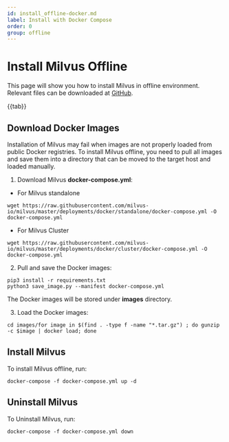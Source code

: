 ```yaml
---
id: install_offline-docker.md
label: Install with Docker Compose
order: 0
group: offline
---
```

# Install Milvus Offline

This page will show you how to install Milvus in offline environment. Relevant files can be downloaded at [GitHub](https://github.com/milvus-io/milvus/tree/master/deployments/offline).

{{tab}}

## Download Docker Images

Installation of Milvus may fail when images are not properly loaded from public Docker registries. To install Milvus offline, you need to pull all images and save them into a directory that can be moved to the target host and loaded manually.

1. Download Milvus **docker-compose.yml**:

- For Milvus standalone

```
wget https://raw.githubusercontent.com/milvus-io/milvus/master/deployments/docker/standalone/docker-compose.yml -O docker-compose.yml
```

- For Milvus Cluster

```
wget https://raw.githubusercontent.com/milvus-io/milvus/master/deployments/docker/cluster/docker-compose.yml -O docker-compose.yml
```


2. Pull and save the Docker images:

```
pip3 install -r requirements.txt
python3 save_image.py --manifest docker-compose.yml
```

<div class="alert note">
The Docker images will be stored under <b>images</b> directory.
</div>

3. Load the Docker images:

```
cd images/for image in $(find . -type f -name "*.tar.gz") ; do gunzip -c $image | docker load; done
```

## Install Milvus

To install Milvus offline, run:

```
docker-compose -f docker-compose.yml up -d
```

## Uninstall Milvus

To Uninstall Milvus, run:

```
docker-compose -f docker-compose.yml down
```



